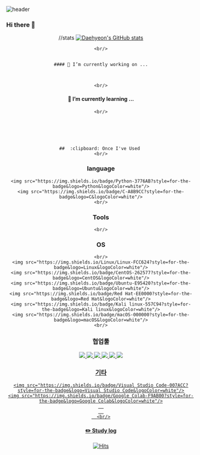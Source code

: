 ![header](https://capsule-render.vercel.app/api?type=wave&color=auto&height=300&section=header&text=Daehyeon%20Github&fontSize=90)
### Hi there 👋








<div align=center>

//stats	
[![Daehyeon's GitHub stats](https://github-readme-stats.vercel.app/api?username=dablro12)](https://github.com/dablro12/github-readme-stats)

	<br/>
	
	
	#### 🔭 I’m currently working on ...
	
	
	
	<br/>
#### 🌱 I’m currently learning ...
	
	<br/>
	
	
	
	
	
	
	##  :clipboard: Once I've Used 
	<br/>
### language
	<img src="https://img.shields.io/badge/Python-3776AB?style=for-the-badge&logo=Python&logoColor=white"/>
	<img src="https://img.shields.io/badge/C-A8B9CC?style=for-the-badge&logo=C&logoColor=white"/>
	<br/>
### Tools
	<br/>
### OS
	<br/>
	<img src="https://img.shields.io/Linux/Linux-FCC624?style=for-the-badge&logo=Linux&logoColor=white"/>
	<img src="https://img.shields.io/badge/CentOS-262577?style=for-the-badge&logo=CentOS&logoColor=white"/>
	<img src="https://img.shields.io/badge/Ubuntu-E95420?style=for-the-badge&logo=Ubuntu&logoColor=white"/>
	<img src="https://img.shields.io/badge/Red Hat-EE0000?style=for-the-badge&logo=Red Hat&logoColor=white"/>
	<img src="https://img.shields.io/badge/Kali linux-557C94?style=for-the-badge&logo=Kali linux&logoColor=white"/>
	<img src="https://img.shields.io/badge/macOS-000000?style=for-the-badge&logo=macOS&logoColor=white"/>
	<br/>
### 협업툴
  <a href="https://github.com/dablro12" target="_blank"><img src="https://img.shields.io/badge/GitHub-181717?style=for-the-badge&logo=GitHub&logoColor=white"/>
	<img src="https://img.shields.io/badge/Notion-000000?style=for-the-badge&logo=Notion&logoColor=white"/>
	<img src="https://img.shields.io/badge/Slack-4A154B?style=for-the-badge&logo=Slack&logoColor=white"/>
	<img src="https://img.shields.io/badge/Docker-2496ED?style=for-the-badge&logo=Docker&logoColor=white"/>
	<img src="https://img.shields.io/badge/Kubernetes-326CE5?style=for-the-badge&logo=Kubernetes&logoColor=white"/>
	<img src="https://img.shields.io/badge/Discord-5865F2 ?style=for-the-badge&logo=Discord&logoColor=white"/>
	  <br/>
### 기타
	<img src="https://img.shields.io/badge/Visual Studio Code-007ACC?style=for-the-badge&logo=Visual Studio Code&logoColor=white"/>
	<img src="https://img.shields.io/badge/Google Colab-F9AB00?style=for-the-badge&logo=Google Colab&logoColor=white"/>
	  
	  
	  <br/>
#### :pencil2: Study log
	  
	  
	  
	  
	  
	  
  [![Hits](https://hits.seeyoufarm.com/api/count/incr/badge.svg?url=https%3A%2F%2Fgithub.com%2Fdablro12&count_bg=%2379C83D&title_bg=%23555555&icon=github.svg&icon_color=%23E7E7E7&title=hits&edge_flat=false)](https://hits.seeyoufarm.com)
	  
	  
  </div>
 
	
	
 
<!--
**dablro12/dablro12** is a ✨ _special_ ✨ repository because its `README.md` (this file) appears on your GitHub profile.

Here are some ideas to get you started:

- 🔭 I’m currently working on ...
- 🌱 I’m currently learning ...
- 👯 I’m looking to collaborate on ...
- 🤔 I’m looking for help with ...
- 💬 Ask me about ...
- 📫 How to reach me: ...
- 😄 Pronouns: ...
- ⚡ Fun fact: ...
-->
